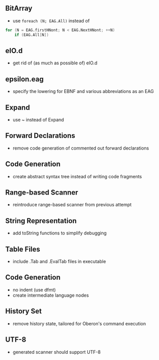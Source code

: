 ## BitArray

- use `foreach (N; EAG.All)` instead of

```d
for (N = EAG.firstHNont; N < EAG.NextHNont; ++N)
    if (EAG.All[N])
```

## eIO.d

- get rid of (as much as possible of) eIO.d

## epsilon.eag

- specify the lowering for EBNF and various abbreviations as an EAG

## Expand

- use ~ instead of Expand

## Forward Declarations

- remove code generation of commented out forward declarations

## Code Generation

- create abstract syntax tree instead of writing code fragments

## Range-based Scanner

- reintroduce range-based scanner from previous attempt

## String Representation

- add toString functions to simplify debugging

## Table Files

- include .Tab and .EvalTab files in executable

## Code Generation

- no indent (use dfmt)
- create intermediate language nodes

## History Set

- remove history state, tailored for Oberon's command execution

## UTF-8

- generated scanner should support UTF-8
